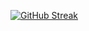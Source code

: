 <a href="https://git.io/streak-stats"><img src="https://github-readme-streak-stats.herokuapp.com?user=faysalhosen&theme=shadow-purple&hide_border=true&border_radius=4.8&date_format=M%20j%5B%2C%20Y%5D" alt="GitHub Streak" /></a>
